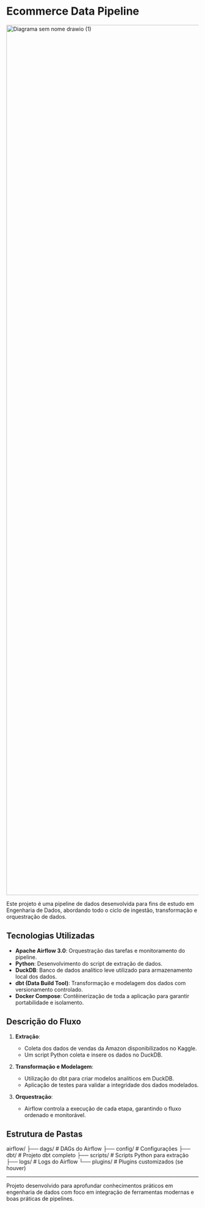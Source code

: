 # Ecommerce Data Pipeline

<img width="4611" height="2281" alt="Diagrama sem nome drawio (1)" src="https://github.com/user-attachments/assets/6ab549ee-2992-49e2-a5ae-8b07a45d49f7" />


Este projeto é uma pipeline de dados desenvolvida para fins de estudo em Engenharia de Dados, abordando todo o ciclo de ingestão, transformação e orquestração de dados.

## Tecnologias Utilizadas

- **Apache Airflow 3.0**: Orquestração das tarefas e monitoramento do pipeline.
- **Python**: Desenvolvimento do script de extração de dados.
- **DuckDB**: Banco de dados analítico leve utilizado para armazenamento local dos dados.
- **dbt (Data Build Tool)**: Transformação e modelagem dos dados com versionamento controlado.
- **Docker Compose**: Contêinerização de toda a aplicação para garantir portabilidade e isolamento.

## Descrição do Fluxo

1. **Extração**: 
   - Coleta dos dados de vendas da Amazon disponibilizados no Kaggle.
   - Um script Python coleta e insere os dados no DuckDB.

2. **Transformação e Modelagem**:
   - Utilização do dbt para criar modelos analíticos em DuckDB.
   - Aplicação de testes para validar a integridade dos dados modelados.

3. **Orquestração**:
   - Airflow controla a execução de cada etapa, garantindo o fluxo ordenado e monitorável.

## Estrutura de Pastas
airflow/
├── dags/ # DAGs do Airflow
├── config/ # Configurações
├── dbt/ # Projeto dbt completo
├── scripts/ # Scripts Python para extração
├── logs/ # Logs do Airflow
└── plugins/ # Plugins customizados (se houver)

---

Projeto desenvolvido para aprofundar conhecimentos práticos em engenharia de dados com foco em integração de ferramentas modernas e boas práticas de pipelines.
